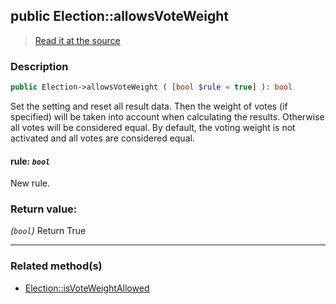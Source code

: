 ## public Election::allowsVoteWeight

> [Read it at the source](https://github.com/julien-boudry/Condorcet/blob/master/src/Election.php#L289)

### Description    

```php
public Election->allowsVoteWeight ( [bool $rule = true] ): bool
```

Set the setting and reset all result data.
Then the weight of votes (if specified) will be taken into account when calculating the results. Otherwise all votes will be considered equal.
By default, the voting weight is not activated and all votes are considered equal.
    

#### **rule:** *`bool`*   
New rule.    


### Return value:   

*(`bool`)* Return True


---------------------------------------

### Related method(s)      

* [Election::isVoteWeightAllowed](/Docs/ApiReferences/Election%20Class/public%20Election--isVoteWeightAllowed.md)    

